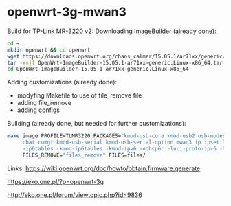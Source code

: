 # openwrt-3g-mwan3

Build for TP-Link MR-3220 v2:
Downloading ImageBuilder (already done):
```bash
cd ~
mkdir openwrt && cd openwrt
wget https://downloads.openwrt.org/chaos_calmer/15.05.1/ar71xx/generic/OpenWrt-ImageBuilder-15.05.1-ar71xx-generic.Linux-x86_64.tar.bz2
tar -xvjf OpenWrt-ImageBuilder-15.05.1-ar71xx-generic.Linux-x86_64.tar.bz2
cd OpenWrt-ImageBuilder-15.05.1-ar71xx-generic.Linux-x86_64
```

Adding customizations (already done):
 - modyfing Makefile to use of file_remove file
 - adding file_remove
 - adding configs

Building (already done, but needed for further customizations):
```bash
make image PROFILE=TLMR3220 PACKAGES="kmod-usb-core kmod-usb2 usb-modeswitch libusb-1.0 \
     chat comgt kmod-usb-serial kmod-usb-serial-option mwan3 ip ipset luci luci-proto-3g luci-app-mwan3 \
     -ip6tables -kmod-ip6tables -kmod-ipv6 -odhcp6c -luci-proto-ipv6 -libip6tc" \
     FILES_REMOVE="files_remove" FILES=files/
```

Links:
https://wiki.openwrt.org/doc/howto/obtain.firmware.generate

https://eko.one.pl/?p=openwrt-3g

http://eko.one.pl/forum/viewtopic.php?id=9836
